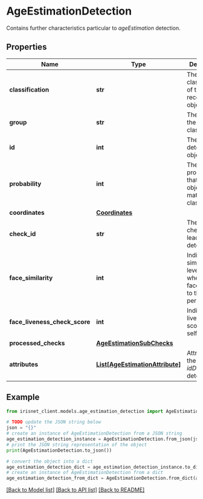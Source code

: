 # AgeEstimationDetection

Contains further characteristics particular to _ageEstimation_ detection.

## Properties

Name | Type | Description | Notes
------------ | ------------- | ------------- | -------------
**classification** | **str** | The classification of the recognized object. | [optional] 
**group** | **str** | The group of the classification. | [optional] 
**id** | **int** | The id of the detection object. | [optional] 
**probability** | **int** | The probability that the object found matches the classification. | [optional] 
**coordinates** | [**Coordinates**](Coordinates.md) |  | [optional] 
**check_id** | **str** | The id of the check that lead to the detection | [optional] 
**face_similarity** | **int** | Indicates the similarity-level of whether two faces belong to the same person | [optional] 
**face_liveness_check_score** | **int** | Indicates the liveness score of the selfie image | [optional] 
**processed_checks** | [**AgeEstimationSubChecks**](AgeEstimationSubChecks.md) |  | [optional] 
**attributes** | [**List[AgeEstimationAttribute]**](AgeEstimationAttribute.md) | Attributes of the _idDocument_ detection. | [optional] 

## Example

```python
from irisnet_client.models.age_estimation_detection import AgeEstimationDetection

# TODO update the JSON string below
json = "{}"
# create an instance of AgeEstimationDetection from a JSON string
age_estimation_detection_instance = AgeEstimationDetection.from_json(json)
# print the JSON string representation of the object
print(AgeEstimationDetection.to_json())

# convert the object into a dict
age_estimation_detection_dict = age_estimation_detection_instance.to_dict()
# create an instance of AgeEstimationDetection from a dict
age_estimation_detection_from_dict = AgeEstimationDetection.from_dict(age_estimation_detection_dict)
```
[[Back to Model list]](../README.md#documentation-for-models) [[Back to API list]](../README.md#documentation-for-api-endpoints) [[Back to README]](../README.md)


